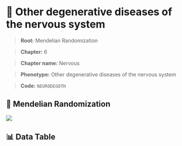 # 🧪 Other degenerative diseases of the nervous system

> **Root:** Mendelian Randomization

> **Chapter:** 6  

> **Chapter name:** Nervous

> **Phenotype:** Other degenerative diseases of the nervous system  

> **Code:** `NEURODEGOTH`

## 🧬 Mendelian Randomization  

<img src="/MR/Figures/Forward/NEURODEGOTH.png"/>

## 📊 Data Table

<CsvTableMRF src="/MR_Data/Forward/NEURODEGOTH.csv"/>
